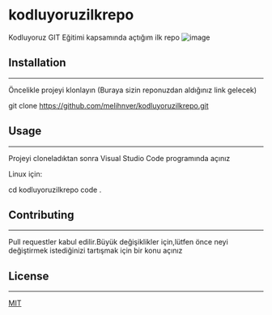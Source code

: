 # kodluyoruzilkrepo
Kodluyoruz GIT Eğitimi kapsamında açtığım ilk repo
![image](https://user-images.githubusercontent.com/105201371/217906142-38df75fc-9ce8-4dc7-a0ca-5052ba014a65.png)

## Installation

<hr>

Öncelikle projeyi klonlayın (Buraya sizin reponuzdan aldığınız link gelecek)

git clone https://github.com/melihnver/kodluyoruzilkrepo.git

## Usage

<hr>

Projeyi cloneladıktan sonra Visual Studio Code programında açınız

Linux için:

cd kodluyoruzilkrepo
code .

## Contributing

<hr>

Pull requestler kabul edilir.Büyük değişiklikler için,lütfen önce neyi değiştirmek istediğinizi tartışmak için bir konu açınız

## License

<hr>

[MIT](https://choosealicense.com/licenses/mit/)
